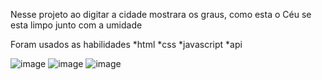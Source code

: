 Nesse projeto ao digitar a cidade mostrara os graus, como esta o Céu se esta limpo junto com a umidade

Foram usados as habilidades
*html
*css
*javascript
*api

![image](https://github.com/user-attachments/assets/0b03496a-848b-43ab-9bec-e244c667579b)
![image](https://github.com/user-attachments/assets/27327f3d-a91a-4d14-a87e-2d9e1ecc0112)
![image](https://github.com/user-attachments/assets/d6a42b0a-e99c-40f6-83c3-8e8b8356c3e2)

